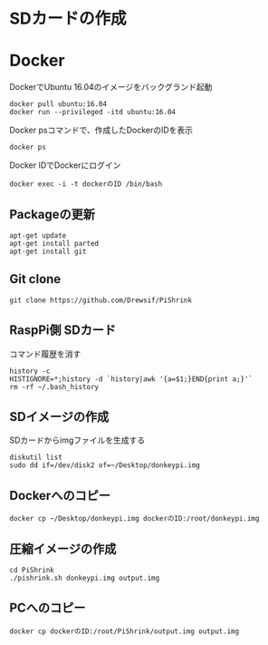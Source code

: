 # SDカードの作成

# Docker

DockerでUbuntu 16.04のイメージをバックグランド起動

```
docker pull ubuntu:16.04
docker run --privileged -itd ubuntu:16.04 
```

Docker psコマンドで、作成したDockerのIDを表示

```
docker ps
```

Docker IDでDockerにログイン

```
docker exec -i -t dockerのID /bin/bash
```

## Packageの更新

```
apt-get update
apt-get install parted
apt-get install git
```

## Git clone

```
git clone https://github.com/Drewsif/PiShrink
```

## RaspPi側 SDカード

コマンド履歴を消す

```
history -c
HISTIGNORE=*;history -d `history|awk '{a=$1;}END{print a;}'`
rm -rf ~/.bash_history
```

## SDイメージの作成

SDカードからimgファイルを生成する　

```
diskutil list
sudo dd if=/dev/disk2 of=~/Desktop/donkeypi.img
```

## Dockerへのコピー

```
docker cp ~/Desktop/donkeypi.img dockerのID:/root/donkeypi.img
```

## 圧縮イメージの作成

```
cd PiShrink
./pishrink.sh donkeypi.img output.img
```

## PCへのコピー

```
docker cp dockerのID:/root/PiShrink/output.img output.img
```


